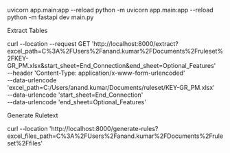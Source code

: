 uvicorn app.main:app --reload
python -m uvicorn app.main:app --reload
python -m fastapi dev main.py


Extract Tables

curl --location --request GET 'http://localhost:8000/extract?excel_path=C%3A%2FUsers%2Fanand.kumar%2FDocuments%2Fruleset%2FKEY-GR_PM.xlsx&start_sheet=End_Connection&end_sheet=Optional_Features' \
--header 'Content-Type: application/x-www-form-urlencoded' \
--data-urlencode 'excel_path=C:/Users/anand.kumar/Documents/ruleset/KEY-GR_PM.xlsx' \
--data-urlencode 'start_sheet=End_Connection' \
--data-urlencode 'end_sheet=Optional_Features'

Generate Ruletext

curl --location 'http://localhost:8000/generate-rules?excel_files_path=C%3A%2FUsers%2Fanand.kumar%2FDocuments%2Fruleset%2Ffiles'

